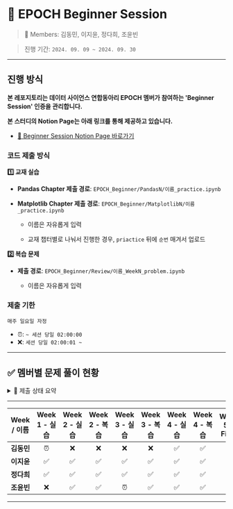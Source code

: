 # 🌱 EPOCH Beginner Session

> 👥 Members: 김동민, 이지윤, 정다희, 조윤빈

> 진행 기간: `2024. 09. 09 ~ 2024. 09. 30`

---

## 진행 방식

**본 레포지토리는 데이터 사이언스 연합동아리 EPOCH 멤버가 참여하는 'Beginner Session' 인증을 관리합니다.**

**본 스터디의 Notion Page는 아래 링크를 통해 제공하고 있습니다.**

- [🔗 Beginner Session Notion Page 바로가기](https://tartan-text-a3d.notion.site/Beginner-Session-bdd02390f6cb4bad914902a6eb4522ca?pvs=4)

### 코드 제출 방식

**1️⃣ 교재 실습**

- **Pandas Chapter 제출 경로**: `EPOCH_Beginner/PandasN/이름_practice.ipynb`

- **Matplotlib Chapter 제출 경로**: `EPOCH_Beginner/MatplotlibN/이름_practice.ipynb`

    - 이름은 자유롭게 입력
 
    - 교재 챕터별로 나눠서 진행한 경우, `priactice` 뒤에 `순번` 매겨서 업로드

**2️⃣ 복습 문제**

- **제출 경로**: `EPOCH_Beginner/Review/이름_WeekN_problem.ipynb`
    
    - 이름은 자유롭게 입력

### 제출 기한

`매주 일요일 자정`

- ⏰: `~ 세션 당일 02:00:00`
- ❌: `세션 당일 02:00:01 ~`

---

## ✅ 멤버별 문제 풀이 현황
<details>
  <summary> 🌈 제출 상태 요약</summary>
  <div markdown="1">
  
  ---

- **제출 완료**: ✅
- **지각 제출**: ⏰
- **미제출**: ❌
- [💸 Penalty 현황 확인하기](https://www.notion.so/Beginner-Session-bdd02390f6cb4bad914902a6eb4522ca?pvs=4#1b30d39d20c04eaeafffd4f1f768d6a8)
  
  </div>
  </details>

---
| Week / 이름 | Week 1 - 실습 | Week 2 - 실습 | Week 2 - 복습 | Week 3 - 실습 | Week 3 - 복습 | Week 4 - 실습 | Week 4 - 복습 | Week 5 - Final | 
|:---------:|:------:|:------:|:------:|:------:|:------:|:------:|:------:|:------:|
| **김동민**  |  ⏰  |  ❌  |  ❌  |  ❌  |  ❌  |  ✅  |  ✅  |     |       
| **이지윤**  |  ✅  |  ✅  |  ✅  |  ✅  |  ✅  |  ✅  |  ✅  |     |      
| **정다희**  |  ✅  |  ✅  |  ✅  |  ✅  |  ✅  |  ✅  |  ✅  |     |
| **조윤빈**  |  ❌  |  ✅  |  ✅  |  ⏰  |  ✅  |  ✅  |  ✅  |     |

---
